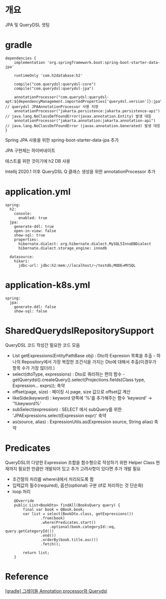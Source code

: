 # 개요
JPA 및 QueryDSL 셋팅

# gradle
```
dependencies {
	implementation 'org.springframework.boot:spring-boot-starter-data-jpa'

	runtimeOnly 'com.h2database:h2'

	compile("com.querydsl:querydsl-core")
	compile("com.querydsl:querydsl-jpa")

	annotationProcessor("com.querydsl:querydsl-apt:${dependencyManagement.importedProperties['querydsl.version']}:jpa") // querydsl JPAAnnotationProcessor 사용 지정
	annotationProcessor("jakarta.persistence:jakarta.persistence-api") // java.lang.NoClassDefFoundError(javax.annotation.Entity) 발생 대응
	annotationProcessor("jakarta.annotation:jakarta.annotation-api") // java.lang.NoClassDefFoundError (javax.annotation.Generated) 발생 대응
}
```

Spring JPA 사용을 위한 spring-boot-starter-data-jpa 추가

JPA 구현체는 하이버네이트

테스트를 위한 것이기에 h2 DB 사용

Intellij 2020.1 이후 QueryDSL Q 클래스 생성을 위한 annotationProcessor 추가


# application.yml
```
spring:
  h2:
    console:
      enabled: true
  jpa:
    generate-ddl: true
    open-in-view: false
    show-sql: true
    properties:
      hibernate.dialect: org.hibernate.dialect.MySQL5InnoDBDialect
      hibernate.dialect.storage_engine: innodb

  datasource:
    hikari:
      jdbc-url: jdbc:h2:mem://localhost/~/testdb;MODE=MYSQL
```

# application-k8s.yml
```
spring:
  jpa:
    generate-ddl: false
    show-sql: false
```

# SharedQuerydslRepositorySupport
QueryDSL 코드 작성간 필요한 코드 모음

* List<Expression> getExpressions(EntityPathBase obj) : Dto의 Expresion 목록을 추출 - 하나의 Repository에서 가장 복잡한 조건식을 가지는 Dto에 대해서 추출(이경우가 항목 수가 가장 많더라.)
* select(dtoType, expressions) : Dto로 쿼리하는 편의 함수 - getQuerydsl().createQuery().select(Projections.fields(Class<? extends T> type, Expression<?>... exprs)); 축약
* offset(page, size) : 페이징 시 page, size 값으로 offset값 계산
* likeSide(keyword) : keyword 양쪽에 '%'를 추가해주는 함수 'keyword' -> '%keyword%'
* subSelect(expression) : SELECT 에서 subQuery를 위한 'JPAExpressions.select(Expression<T> expr)' 축약
* as(source, alias) : ExpressionUtils.as(Expression<D> source, String alias) 축약 

# Predicates
QueryDSL의 다양한 Expression 조합을 함수형으로 작성하기 위한 Helper Class
현재까지 필요한 만큼만 개발되어 있고 추가 고려사항이 있다면 추가 개발 필요

* 조건절의 처리를 where내에서 처리되도록 함
* 입력값의 필수(required), 옵션(optional) 구분 (if로 처리하는 것 단순화)
* loop 처리

```
    @Override
    public List<BookDto> findAll(BooksQuery query) {
        final var book = QBook.book;
        var list = select(BookDto.class, getExpressions())
                .from(book)
                .where(Predicates.start()
                    .optional(book.categoryId::eq, query.getCategoryId())
                .end())
                .orderBy(book.title.asc())
                .fetch();

        return list;
    }
```

# Reference
[[gradle] 그레이들 Annotation processor와 Querydsl](http://honeymon.io/tech/2020/07/09/gradle-annotation-processor-with-querydsl.html)

